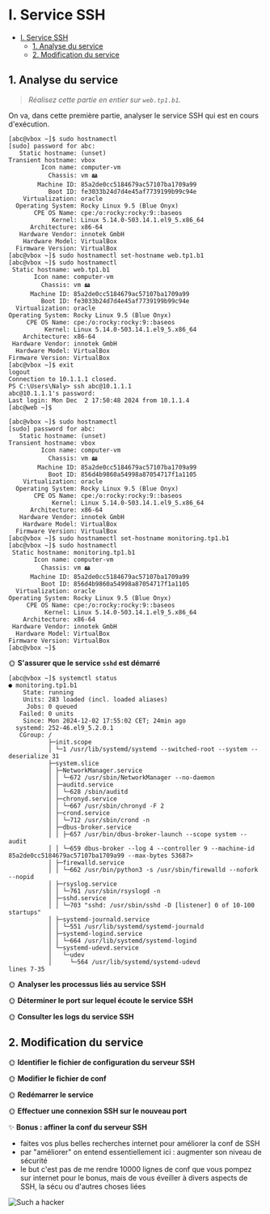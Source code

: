 # I. Service SSH


- [I. Service SSH](#i-service-ssh)
  - [1. Analyse du service](#1-analyse-du-service)
  - [2. Modification du service](#2-modification-du-service)

## 1. Analyse du service

> *Réalisez cette partie en entier sur `web.tp1.b1`.*

On va, dans cette première partie, analyser le service SSH qui est en cours d'exécution.
```
[abc@vbox ~]$ sudo hostnamectl
[sudo] password for abc:
   Static hostname: (unset)
Transient hostname: vbox
         Icon name: computer-vm
           Chassis: vm 🖴
        Machine ID: 85a2de0cc5184679ac57107ba1709a99
           Boot ID: fe3033b24d7d4e45af7739199b99c94e
    Virtualization: oracle
  Operating System: Rocky Linux 9.5 (Blue Onyx)
       CPE OS Name: cpe:/o:rocky:rocky:9::baseos
            Kernel: Linux 5.14.0-503.14.1.el9_5.x86_64
      Architecture: x86-64
   Hardware Vendor: innotek GmbH
    Hardware Model: VirtualBox
  Firmware Version: VirtualBox
[abc@vbox ~]$ sudo hostnamectl set-hostname web.tp1.b1
[abc@vbox ~]$ sudo hostnamectl
 Static hostname: web.tp1.b1
       Icon name: computer-vm
         Chassis: vm 🖴
      Machine ID: 85a2de0cc5184679ac57107ba1709a99
         Boot ID: fe3033b24d7d4e45af7739199b99c94e
  Virtualization: oracle
Operating System: Rocky Linux 9.5 (Blue Onyx)
     CPE OS Name: cpe:/o:rocky:rocky:9::baseos
          Kernel: Linux 5.14.0-503.14.1.el9_5.x86_64
    Architecture: x86-64
 Hardware Vendor: innotek GmbH
  Hardware Model: VirtualBox
Firmware Version: VirtualBox
[abc@vbox ~]$ exit
logout
Connection to 10.1.1.1 closed.
PS C:\Users\Naly> ssh abc@10.1.1.1
abc@10.1.1.1's password:
Last login: Mon Dec  2 17:50:48 2024 from 10.1.1.4
[abc@web ~]$
```
```
[abc@vbox ~]$ sudo hostnamectl
[sudo] password for abc:
   Static hostname: (unset)
Transient hostname: vbox
         Icon name: computer-vm
           Chassis: vm 🖴
        Machine ID: 85a2de0cc5184679ac57107ba1709a99
           Boot ID: 856d4b9860a54998a87054717f1a1105
    Virtualization: oracle
  Operating System: Rocky Linux 9.5 (Blue Onyx)
       CPE OS Name: cpe:/o:rocky:rocky:9::baseos
            Kernel: Linux 5.14.0-503.14.1.el9_5.x86_64
      Architecture: x86-64
   Hardware Vendor: innotek GmbH
    Hardware Model: VirtualBox
  Firmware Version: VirtualBox
[abc@vbox ~]$ sudo hostnamectl set-hostname monitoring.tp1.b1
[abc@vbox ~]$ sudo hostnamectl
 Static hostname: monitoring.tp1.b1
       Icon name: computer-vm
         Chassis: vm 🖴
      Machine ID: 85a2de0cc5184679ac57107ba1709a99
         Boot ID: 856d4b9860a54998a87054717f1a1105
  Virtualization: oracle
Operating System: Rocky Linux 9.5 (Blue Onyx)
     CPE OS Name: cpe:/o:rocky:rocky:9::baseos
          Kernel: Linux 5.14.0-503.14.1.el9_5.x86_64
    Architecture: x86-64
 Hardware Vendor: innotek GmbH
  Hardware Model: VirtualBox
Firmware Version: VirtualBox
[abc@vbox ~]$
```

🌞 **S'assurer que le service `sshd` est démarré**

```
[abc@vbox ~]$ systemctl status
● monitoring.tp1.b1
    State: running
    Units: 283 loaded (incl. loaded aliases)
     Jobs: 0 queued
   Failed: 0 units
    Since: Mon 2024-12-02 17:55:02 CET; 24min ago
  systemd: 252-46.el9_5.2.0.1
   CGroup: /
           ├─init.scope
           │ └─1 /usr/lib/systemd/systemd --switched-root --system --deserialize 31
           ├─system.slice
           │ ├─NetworkManager.service
           │ │ └─672 /usr/sbin/NetworkManager --no-daemon
           │ ├─auditd.service
           │ │ └─628 /sbin/auditd
           │ ├─chronyd.service
           │ │ └─667 /usr/sbin/chronyd -F 2
           │ ├─crond.service
           │ │ └─712 /usr/sbin/crond -n
           │ ├─dbus-broker.service
           │ │ ├─657 /usr/bin/dbus-broker-launch --scope system --audit
           │ │ └─659 dbus-broker --log 4 --controller 9 --machine-id 85a2de0cc5184679ac57107ba1709a99 --max-bytes 53687>
           │ ├─firewalld.service
           │ │ └─662 /usr/bin/python3 -s /usr/sbin/firewalld --nofork --nopid
           │ ├─rsyslog.service
           │ │ └─761 /usr/sbin/rsyslogd -n
           │ ├─sshd.service
           │ │ └─703 "sshd: /usr/sbin/sshd -D [listener] 0 of 10-100 startups"
           │ ├─systemd-journald.service
           │ │ └─551 /usr/lib/systemd/systemd-journald
           │ ├─systemd-logind.service
           │ │ └─664 /usr/lib/systemd/systemd-logind
           │ └─systemd-udevd.service
           │   └─udev
           │     └─564 /usr/lib/systemd/systemd-udevd
lines 7-35
```



🌞 **Analyser les processus liés au service SSH**


🌞 **Déterminer le port sur lequel écoute le service SSH**



🌞 **Consulter les logs du service SSH**



## 2. Modification du service


🌞 **Identifier le fichier de configuration du serveur SSH**

🌞 **Modifier le fichier de conf**


🌞 **Redémarrer le service**



🌞 **Effectuer une connexion SSH sur le nouveau port**



✨ **Bonus : affiner la conf du serveur SSH**

- faites vos plus belles recherches internet pour améliorer la conf de SSH
- par "améliorer" on entend essentiellement ici : augmenter son niveau de sécurité
- le but c'est pas de me rendre 10000 lignes de conf que vous pompez sur internet pour le bonus, mais de vous éveiller à divers aspects de SSH, la sécu ou d'autres choses liées

![Such a hacker](./img/such_a_hacker.png)